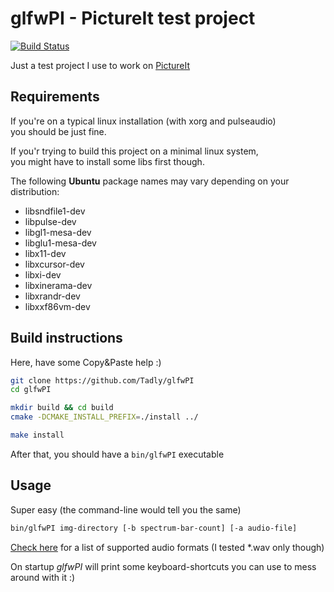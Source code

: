 glfwPI - PictureIt test project
================================
[![Build Status](https://travis-ci.org/Tadly/glfwPI.svg?branch=master)](https://travis-ci.org/Tadly/glfwPI)

Just a test project I use to work on [PictureIt](https://github.com/linuxwhatelse/PictureIt)

## Requirements
If you're on a typical linux installation (with xorg and pulseaudio)  
you should be just fine.

If you'r trying to build this project on a minimal linux system,  
you might have to install some libs first though.

The following **Ubuntu** package names may vary depending on your distribution:
* libsndfile1-dev
* libpulse-dev
* libgl1-mesa-dev
* libglu1-mesa-dev
* libx11-dev
* libxcursor-dev
* libxi-dev
* libxinerama-dev
* libxrandr-dev
* libxxf86vm-dev

## Build instructions
Here, have some Copy&Paste help :)
```bash
git clone https://github.com/Tadly/glfwPI
cd glfwPI

mkdir build && cd build
cmake -DCMAKE_INSTALL_PREFIX=./install ../

make install
```
After that, you should have a `bin/glfwPI` executable

## Usage
Super easy (the command-line would tell you the same)
```bash
bin/glfwPI img-directory [-b spectrum-bar-count] [-a audio-file]
```
[Check here](http://www.mega-nerd.com/libsndfile/) for a list of supported audio formats
(I tested \*.wav only though)

On startup *glfwPI* will print some keyboard-shortcuts you
can use to mess around with it :)
